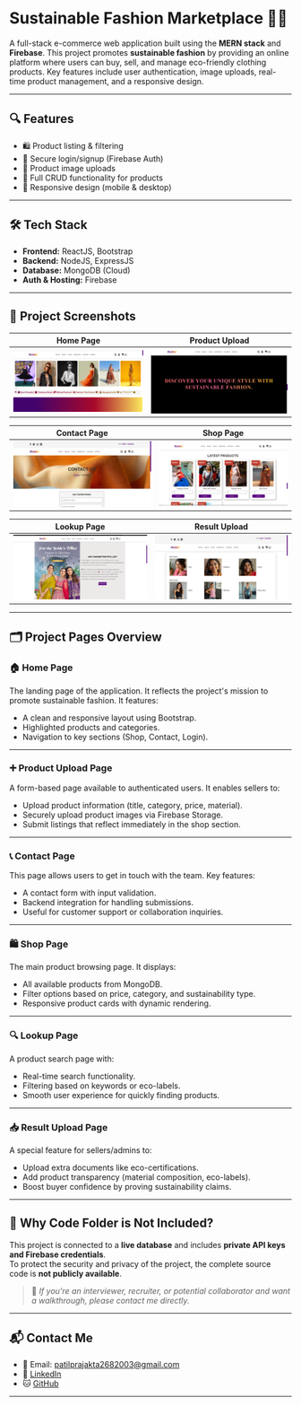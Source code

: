 # Sustainable Fashion Marketplace 👗🌱

A full-stack e-commerce web application built using the **MERN stack** and **Firebase**. This project promotes **sustainable fashion** by providing an online platform where users can buy, sell, and manage eco-friendly clothing products. Key features include user authentication, image uploads, real-time product management, and a responsive design.

---

## 🔍 Features

- 🛍️ Product listing & filtering
- 🔐 Secure login/signup (Firebase Auth)
- 📸 Product image uploads
- 🔄 Full CRUD functionality for products
- 📱 Responsive design (mobile & desktop)

---

## 🛠️ Tech Stack

- **Frontend:** ReactJS, Bootstrap
- **Backend:** NodeJS, ExpressJS
- **Database:** MongoDB (Cloud)
- **Auth & Hosting:** Firebase

---

## 📸 Project Screenshots

| Home Page | Product Upload |
|-----------|----------------|
| ![Home](pro1.png) | ![Upload](pro2.png) |

| Contact Page | Shop Page |
|--------------|-----------|
| ![Contact](pro7.png) | ![Shop](pro3.png) |

| Lookup Page | Result Upload |
|-------------|----------------|
| ![Lookup](pro16.png) | ![Result Upload](pro4.png) |

---

## 🗂️ Project Pages Overview

### 🏠 Home Page
The landing page of the application. It reflects the project's mission to promote sustainable fashion. It features:
- A clean and responsive layout using Bootstrap.
- Highlighted products and categories.
- Navigation to key sections (Shop, Contact, Login).

---

### ➕ Product Upload Page
A form-based page available to authenticated users. It enables sellers to:
- Upload product information (title, category, price, material).
- Securely upload product images via Firebase Storage.
- Submit listings that reflect immediately in the shop section.

---

### 📞 Contact Page
This page allows users to get in touch with the team. Key features:
- A contact form with input validation.
- Backend integration for handling submissions.
- Useful for customer support or collaboration inquiries.

---

### 🛍️ Shop Page
The main product browsing page. It displays:
- All available products from MongoDB.
- Filter options based on price, category, and sustainability type.
- Responsive product cards with dynamic rendering.

---

### 🔍 Lookup Page
A product search page with:
- Real-time search functionality.
- Filtering based on keywords or eco-labels.
- Smooth user experience for quickly finding products.

---

### 📥 Result Upload Page
A special feature for sellers/admins to:
- Upload extra documents like eco-certifications.
- Add product transparency (material composition, eco-labels).
- Boost buyer confidence by proving sustainability claims.

---

## 🚫 Why Code Folder is Not Included?

This project is connected to a **live database** and includes **private API keys and Firebase credentials**.  
To protect the security and privacy of the project, the complete source code is **not publicly available**.  

> 🎯 *If you're an interviewer, recruiter, or potential collaborator and want a walkthrough, please contact me directly.*

---

## 📬 Contact Me

- 📧 Email: patilprajakta2682003@gmail.com  
- 💼 [LinkedIn](https://www.linkedin.com/in/prajakta-patil-b3638222a/)  
- 🐱 [GitHub](https://github.com/praj268)  

---

